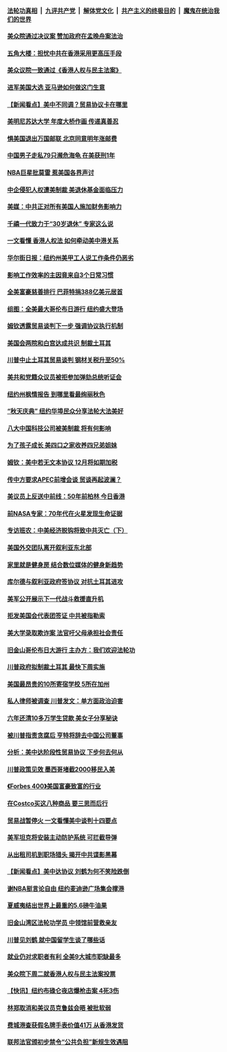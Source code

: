 ####  [法轮功真相](../../../../basic/blob/master/README.md?t=10160026) &nbsp;|&nbsp; [九评共产党](../../../../9ping.md/blob/master/README.md?t=10160026) &nbsp;|&nbsp; [解体党文化](../../../../jtdwh.md/blob/master/README.md?t=10160026)  &nbsp;|&nbsp; [共产主义的终极目的](../../../../gczydzjmd.md/blob/master/README.md?t=10160026) &nbsp;|&nbsp; [魔鬼在统治我们的世界](../../../../mgztzwmdsj.md/blob/master/README.md?t=10160026) 

#### [美众院通过决议案 赞加政府在孟晚舟案法治](../pages/nsc412/n11590950.md?t=10160026) 

#### [五角大楼：担忧中共在香港采用更高压手段](../pages/nsc412/n11590856.md?t=10160026) 

#### [美众议院一致通过《香港人权与民主法案》](../pages/nsc412/n11590647.md?t=10160026) 

#### [进军美国大选 亚马逊如何做这门生意](../pages/nsc412/n11590295.md?t=10160026) 

#### [【新闻看点】美中不同调？贸易协议卡在哪里](../pages/nsc412/n11590531.md?t=10160026) 

#### [美明尼苏达大学 年度大桥作画 传递真善忍](../pages/nsc412/n11590555.md?t=10160026) 

#### [惧美国退出万国邮联 北京同意明年涨邮费](../pages/nsc412/n11590601.md?t=10160026) 

#### [中国男子走私79只濒危海龟 在美获刑1年](../pages/nsc412/n11590549.md?t=10160026) 

#### [NBA巨星批莫雷 惹美国各界声讨](../pages/nsc412/n11590530.md?t=10160026) 

#### [中企侵犯人权遭美制裁 美退休基金面临压力](../pages/nsc412/n11590349.md?t=10160026) 

#### [美媒：中共正对所有美国人施加财务影响力](../pages/nsc412/n11589840.md?t=10160026) 

#### [千禧一代致力于“30岁退休” 专家这么说](../pages/nsc412/n11589556.md?t=10160026) 

#### [一文看懂 香港人权法 如何牵动美中港关系](../pages/nsc412/n11589630.md?t=10160026) 

#### [华尔街日报：纽约州美甲工人说工作条件仍恶劣](../pages/nsc412/n11589085.md?t=10160026) 

#### [影响工作效率的主因竟来自3个日常习惯](../pages/nsc412/n11589245.md?t=10160026) 

#### [全美富豪慈善排行 巴菲特捐388亿美元居首](../pages/nsc412/n11589067.md?t=10160026) 

#### [组图：全美最大哥伦布日游行 纽约盛大登场](../pages/nsc412/n11588851.md?t=10160026) 

#### [姆钦透露贸易谈判下一步 强调协议执行机制](../pages/nsc412/n11588183.md?t=10160026) 

#### [美国会两院和白宫达成共识 制裁土耳其](../pages/nsc412/n11588449.md?t=10160026) 

#### [川普中止土耳其贸易谈判 钢材关税升至50%](../pages/nsc412/n11588442.md?t=10160026) 

#### [美共和党籍众议员被拒参加弹劾总统听证会](../pages/nsc412/n11588351.md?t=10160026) 

#### [纽约州枫情报告 到哪里看最绚丽秋色](../pages/nsc412/n11586507.md?t=10160026) 

#### [“秋天庆典” 纽约华埠民众分享法轮大法美好](../pages/nsc412/n11586513.md?t=10160026) 

#### [八大中国科技公司被美制裁 将有何影响](../pages/nsc412/n11577073.md?t=10160026) 

#### [为了孩子成长 美四口之家收养四兄弟姐妹](../pages/nsc412/n11588187.md?t=10160026) 

#### [姆钦：美中若无文本协议 12月将如期加税](../pages/nsc412/n11588176.md?t=10160026) 

#### [传中方要求APEC前增会谈 贸谈再起波澜？](../pages/nsc412/n11588137.md?t=10160026) 

#### [美议员上反送中前线：50年前柏林 今日香港](../pages/nsc412/n11588110.md?t=10160026) 

#### [前NASA专家：70年代在火星发现生命证据](../pages/nsc412/n11587781.md?t=10160026) 

#### [专访班农：中美经济脱钩将致中共灭亡（下）](../pages/nsc412/n11581659.md?t=10160026) 

#### [美国外交团队离开叙利亚东北部](../pages/nsc412/n11587771.md?t=10160026) 

#### [家里就是健身房 结合数位媒体的健身新趋势](../pages/nsc412/n11587866.md?t=10160026) 

#### [库尔德与叙利亚政府签协议 对抗土耳其进攻](../pages/nsc412/n11587158.md?t=10160026) 

#### [美军公开展示下一代战斗救援直升机](../pages/nsc412/n11587280.md?t=10160026) 

#### [拒发美国会代表团签证 中共被指勒索](../pages/nsc412/n11587096.md?t=10160026) 

#### [美大学录取欺诈案 法官吁父母承担社会责任](../pages/nsc412/n11586861.md?t=10160026) 

#### [旧金山哥伦布日大游行 主办方：我们欢迎法轮功](../pages/nsc412/n11586696.md?t=10160026) 

#### [川普政府拟制裁土耳其 最快下周实施](../pages/nsc412/n11586284.md?t=10160026) 

#### [美国最昂贵的10所寄宿学校 5所在加州](../pages/nsc412/n11581642.md?t=10160026) 

#### [私人律师被调查 川普发文：单方面政治迫害](../pages/nsc412/n11585959.md?t=10160026) 

#### [六年还清10多万学生贷款 美女子分享秘诀](../pages/nsc412/n11585949.md?t=10160026) 

#### [被川普指责贪腐后 亨特将辞去中国公司董事](../pages/nsc412/n11585609.md?t=10160026) 

#### [分析：美中达阶段性贸易协议 下步何去何从](../pages/nsc412/n11585762.md?t=10160026) 

#### [川普政策见效 墨西哥堵截2000移民入美](../pages/nsc412/n11585664.md?t=10160026) 

#### [《Forbes 400》美国富豪致富的行业](../pages/nsc412/n11582054.md?t=10160026) 

#### [在Costco买这八种商品 要三思而后行](../pages/nsc412/n11579733.md?t=10160026) 

#### [贸易战暂停火 一文看懂美中谈判十四要点](../pages/nsc412/n11584707.md?t=10160026) 

#### [美军坦克将安装主动防护系统 可拦截导弹](../pages/nsc412/n11584957.md?t=10160026) 

#### [从出租司机到职场猎头 揭开中共谍影黑幕](../pages/nsc412/n11548855.md?t=10160026) 

#### [【新闻看点】美中达协议 刘鹤为何不笑险跌倒](../pages/nsc412/n11584453.md?t=10160026) 

#### [谢NBA挺言论自由 纽约麦迪逊广场集会撑港](../pages/nsc412/n11583594.md?t=10160026) 

#### [夏威夷结出世界上最重的5.6磅牛油果](../pages/nsc412/n11584546.md?t=10160026) 

#### [旧金山湾区法轮功学员 中领馆前营救亲友](../pages/nsc412/n11583710.md?t=10160026) 

#### [川普见刘鹤 就中国留学生谈了哪些话](../pages/nsc412/n11584474.md?t=10160026) 

#### [就业仍对求职者有利 全美9大城市职缺最多](../pages/nsc412/n11584429.md?t=10160026) 

#### [美众院下周二就香港人权与民主法案投票](../pages/nsc412/n11584330.md?t=10160026) 

#### [【快讯】纽约布碌仑夜店爆枪击案 4死3伤](../pages/nsc412/n11584279.md?t=10160026) 

#### [林郑取消和美议员克鲁兹会晤 被批软弱](../pages/nsc412/n11584304.md?t=10160026) 

#### [费城港查获假名牌手表价值41万 从香港发货](../pages/nsc412/n11583610.md?t=10160026) 

#### [联邦法官颁初步禁令“公共负担”新规生效遇阻](../pages/nsc412/n11583591.md?t=10160026) 


